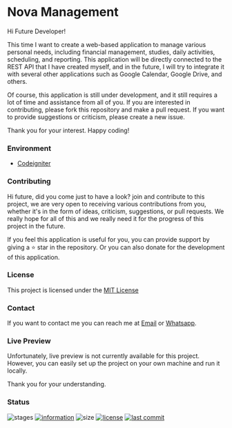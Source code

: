 # Nova Management

Hi Future Developer!

This time I want to create a web-based application to manage various personal needs, including financial management, studies, daily activities, scheduling, and reporting. This application will be directly connected to the REST API that I have created myself, and in the future, I will try to integrate it with several other applications such as Google Calendar, Google Drive, and others.

Of course, this application is still under development, and it still requires a lot of time and assistance from all of you. If you are interested in contributing, please fork this repository and make a pull request. If you want to provide suggestions or criticism, please create a new issue.

Thank you for your interest. Happy coding!

### Environment

- [Codeigniter](https://codeigniter.com/)

### Contributing

Hi future, did you come just to have a look? join and contribute to this project, we are very open to receiving various contributions from you, whether it's in the form of ideas, criticism, suggestions, or pull requests. We really hope for all of this and we really need it for the progress of this project in the future.

If you feel this application is useful for you, you can provide support by giving a ⭐ star in the repository. Or you can also donate for the development of this application.

### License

This project is licensed under the [MIT License](https://github.com/novaardiansyah/nova-management/blob/main/LICENSE)

### Contact

If you want to contact me you can reach me at [Email](mailto:novaardiansyah78@gmal.com) or [Whatsapp](https://wa.me/6289506668480).

### Live Preview
Unfortunately, live preview is not currently available for this project. However, you can easily set up the project on your own machine and run it locally.

Thank you for your understanding.

### Status

![stages](https://img.shields.io/badge/stages-Development-informational)
[![information](https://img.shields.io/badge/information-References-informational)](https://github.com/novaardiansyah/nova-management/blob/main/references.json)
![size](https://img.shields.io/github/repo-size/novaardiansyah/nova-management?label=size&color=informational)
[![license](https://img.shields.io/badge/license-MIT-blue.svg)](https://github.com/novaardiansyah/nova-management/blob/main/LICENSE)
[![last commit](https://img.shields.io/github/last-commit/novaardiansyah/nova-management?label=last%20commit&color=informational)](https://github.com/novaardiansyah/nova-management/commits/main)